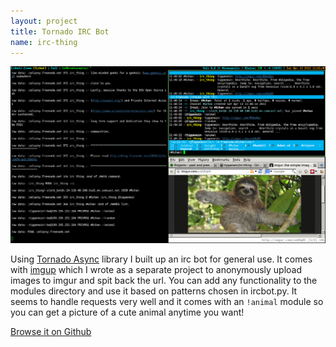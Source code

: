 ```yaml
---
layout: project
title: Tornado IRC Bot
name: irc-thing
---
```


<img src="/images/projects/irc-thing.png">

Using [Tornado Async](http://www.tornadoweb.org/en/stable/) library I built up
an irc bot for general use. It comes with
[imgup](http://www.github.com/tippenein/imgup) which I wrote as a separate
project to anonymously upload images to imgur and spit back the url. 
You can add any functionality to the modules directory and use it based on patterns chosen in ircbot.py.
It seems to handle requests very well and it comes with an `!animal` module so you can get a picture of a cute animal anytime you want!

[Browse it on Github](http://www.github.com/tippenein/irc-thing)


